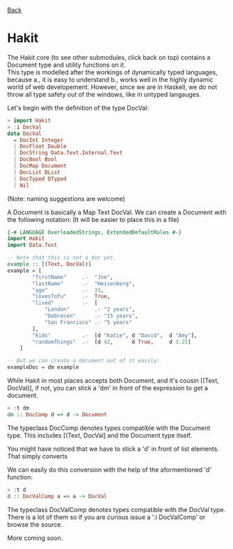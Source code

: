 [Back](/)

Hakit
=====

The Hakit core (to see other submodules, click back on top) contains a Document type and utility functions on it.  
This type is modelled after the workings of dynamically typed languages, because a., it is easy to understand b., works well in
the highly dynamic world of web developement. However, since we are in Haskell, we do not throw all type safety out of the windows, like in
untyped langauges.

Let's begin with the definition of the type DocVal:

```haskell
> import Hakit
> :i DocVal
data DocVal
  = DocInt Integer
  | DocFloat Double
  | DocString Data.Text.Internal.Text
  | DocBool Bool
  | DocMap Document
  | DocList DList
  | DocTyped DTyped
  | Nil
```

(Note: naming suggestions are welcome)

A Document is basically a Map Text DocVal. We can create a Document with the following notation: 
(It will be easier to place this in a file)

```haskell
{-# LANGUAGE OverloadedStrings, ExtendedDefaultRules #-}
import Hakit
import Data.Text

-- Note that this is not a doc yet.
example :: [(Text, DocVal)]
example = [
        "firstName"     .-  "Joe",
        "lastName"      .-  "Heisenberg",
        "age"           .-  33,
        "lovesTofu"     .-  True,
        "lived"         .-  [
            "London"        .- "2 years",
            "Debrecen"      .- "15 years",
            "San Francisco" .- "5 years"
        ],
        "kids"          .-  [d "Katie", d "David",  d "Amy"],
        "randomThings"  .-  [d 42,      d True,     d 3.25]
    ]

-- But we can create a document out of it easily:
exampleDoc = dm example
```

While Hakit in most places accepts both Document, and it's cousin [(Text, DocVal)], if not, you can stick a 'dm'
in front of the expression to get a document.

```haskell
> :t dm
dm :: DocComp d => d -> Document
```

The typeclass DocComp denotes types compatible with the Document type. This includes [(Text, DocVal] and the Document type itself.

You might have noticed that we have to stick a 'd' in front of list elements. That simply converts

We can easily do this conversion with the help of the aformentioned 'd' function:

```haskell
> :t d
d :: DocValComp a => a -> DocVal
```

The typeclass DocValComp denotes types compatible with the DocVal type. There is a lot of them so if you are curious issue a ':i DocValComp' or browse the source.  

More coming soon.